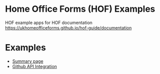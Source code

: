 Home Office Forms (HOF) Examples
================================

HOF example apps for HOF documentation https://ukhomeofficeforms.github.io/hof-guide/documentation

# Examples

- [Summary page](./apps/summary-page/)
- [Github API Integration](./apps/github-api-integration/)
